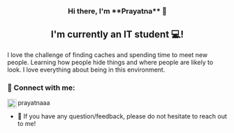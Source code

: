 
<h3 align="center">
Hi there, I'm **Prayatna** 👋
</h3>

<h2 align="center">
I'm currently an IT student 💻!
</h2> 

I love the challenge of finding caches and spending time to meet new people. Learning how people hide things and where people are likely to look. I love everything about being in this environment.

### 🤝 Connect with me:

<a href="https://instagram.com/prayatnaaa"><img align="left" src="https://raw.githubusercontent.com/yushi1007/yushi1007/main/images/instagram.svg" alt="prayatnaaa | Instagram" width="21px"/></a>
prayatnaaa
</br>
- 💬 If you have any question/feedback, please do not hesitate to reach out to me!
